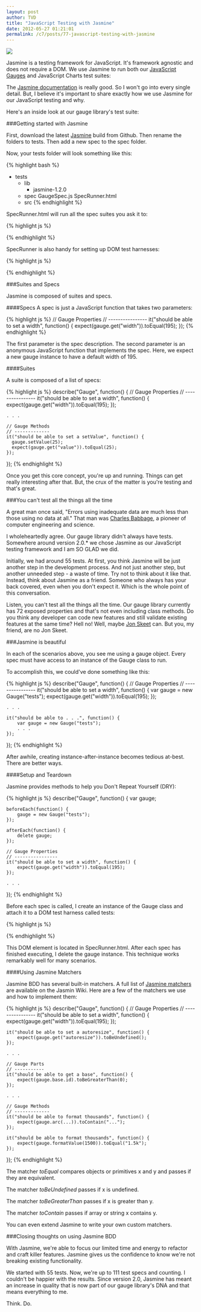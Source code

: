 ```yaml
---
layout: post
author: TVD
title: "JavaScript Testing with Jasmine"
date: 2012-05-27 01:21:01
permalink: /c7/posts/77-javascript-testing-with-jasmine
---
```


<img src="https://techoctave.com/c7/static/jasmine.png"/>


Jasmine is a testing framework for JavaScript. It's framework agnostic and does not require a DOM. We use Jasmine to run both our [JavaScript Gauges][1] and JavaScript Charts test suites:

The [Jasmine documentation][2] is really good. So I won't go into every single detail. But, I believe it's important to share exactly how we use Jasmine for our JavaScript testing and why.

Here's an inside look at our gauge library's test suite:

###Getting started with Jasmine

First, download the latest [Jasmine][3] build from Github. Then rename the folders to tests. Then add a new spec to the spec folder.

Now, your tests folder will look something like this:

{% highlight bash %}
- tests
  - lib
    + jasmine-1.2.0
  - spec
    GaugeSpec.js
  SpecRunner.html
  + src
{% endhighlight %}

SpecRunner.html will run all the spec suites you ask it to:

{% highlight js %}
<!-- include source files here... -->
<script type="text/javascript" src="../javascripts/raphael.js"></script>
<script type="text/javascript" src="../javascripts/gauge.js"></script>

<!-- include spec files here... -->
<script type="text/javascript" src="spec/GaugeSpec.js"></script>
{% endhighlight %}

SpecRunner is also handy for setting up DOM test harnesses:

{% highlight js %}
<div id="tests" style="display: none;"></div>
{% endhighlight %}    

###Suites and Specs

Jasmine is composed of suites and specs.

####Specs
A spec is just a JavaScript function that takes two parameters:

{% highlight js %}
// Gauge Properties
// ----------------
it("should be able to set a width", function() {
	expect(gauge.get("width")).toEqual(195);
});
{% endhighlight %}

The first parameter is the spec description. The second parameter is an anonymous JavaScript function that implements the spec. Here, we expect a new gauge instance to have a default width of 195.

####Suites

A suite is composed of a list of specs:

{% highlight js %}
describe("Gauge", function() {
    // Gauge Properties
	// ----------------
	it("should be able to set a width", function() {
		expect(gauge.get("width")).toEqual(195);
	});

    . . .

	// Gauge Methods
	// -------------
    it("should be able to set a setValue", function() {
      gauge.setValue(25);
      expect(gauge.get("value")).toEqual(25);
    });
});
{% endhighlight %}

Once you get this core concept, you're up and running. Things can get really interesting after that. But, the crux of the matter is you're testing and that's great.

###You can't test all the things all the time

A great man once said, "Errors using inadequate data are much less than those using no data at all." That man was [Charles Babbage][4], a pioneer of computer engineering and science.

I wholeheartedly agree. Our gauge library didn't always have tests. Somewhere around version 2.0.* we chose Jasmine as our JavaScript testing framework and I am SO GLAD we did.

Initially, we had around 55 tests. At first, you think Jasmine will be just another step in the development process. And not just another step, but another unneeded step - a waste of time. Try not to think about it like that. Instead, think about Jasmine as a friend. Someone who always has your back covered, even when you don't expect it. Which is the whole point of this conversation.

Listen, you can't test all the things all the time. Our gauge library currently has 72 exposed properties and that's not even including class methods. Do you think any developer can code new features and still validate existing features at the same time? Hell no! Well, maybe [Jon Skeet][5] can. But you, my friend, are no Jon Skeet.

###Jasmine is beautiful

In each of the scenarios above, you see me using a gauge object.
Every spec must have access to an instance of the Gauge class to run.

To accomplish this, we could've done something like this:

{% highlight js %}
describe("Gauge", function() {
    // Gauge Properties
	// ----------------
	it("should be able to set a width", function() {
        var gauge = new Gauge("tests");
        expect(gauge.get("width")).toEqual(195);
	});

    . . .

    it("should be able to . . .", function() {
        var gauge = new Gauge("tests");
        . . .
	});     
});
{% endhighlight %}

After awhile, creating instance-after-instance becomes tedious at-best. There are better ways.

####Setup and Teardown

Jasmine provides methods to help you Don't Repeat Yourself (DRY):

{% highlight js %}
describe("Gauge", function() {
    var gauge;

    beforeEach(function() {
        gauge = new Gauge("tests");
    });

    afterEach(function() {
        delete gauge;
    });
 
    // Gauge Properties
	// ----------------
	it("should be able to set a width", function() {
        expect(gauge.get("width")).toEqual(195);
	}); 

    . . .
});
{% endhighlight %}

Before each spec is called, I create an instance of the Gauge class and attach it to a DOM test harness called tests:

{% highlight js %}
<div id="tests" style="display: none;"></div>
{% endhighlight %}

This DOM element is located in SpecRunner.html. After each spec has finished executing, I delete the gauge instance. This technique works remarkably well for many scenarios.

####Using Jasmine Matchers

Jasmine BDD has several built-in matchers. A full list of [Jasmine matchers][6] are available on the Jasmin Wiki. Here are a few of the matchers we use and how to implement them:

{% highlight js %}
describe("Gauge", function() {
    // Gauge Properties
	// ----------------
	it("should be able to set a width", function() {
        expect(gauge.get("width")).toEqual(195);
	});

    it("should be able to set a autoresize", function() {
        expect(gauge.get("autoresize")).toBeUndefined();
    });

    . . .

    // Gauge Parts
    // -----------
    it("should be able to get a base", function() {
        expect(gauge.base.id).toBeGreaterThan(0);
    });

    . . .

	// Gauge Methods
	// -------------
    it("should be able to format thousands", function() {
        expect(gauge.arc(...)).toContain("...");
    });

    it("should be able to format thousands", function() {
        expect(gauge.formatValue(1500)).toEqual("1.5k");
    });
});
{% endhighlight %}

The matcher *toEqual* compares objects or primitives x and y and passes if they are equivalent.

The matcher *toBeUndefined* passes if x is undefined.

The matcher *toBeGreaterThan* passes if x is greater than y.

The matcher *toContain* passes if array or string x contains y.

You can even extend Jasmine to write your own custom matchers.

###Closing thoughts on using Jasmine BDD

With Jasmine, we're able to focus our limited time and energy to refactor and craft killer features. Jasmine gives us the confidence to know we're not breaking existing functionality.

We started with 55 tests. Now, we're up to 111 test specs and counting. I couldn't be happier with the results. Since version 2.0, Jasmine has meant an increase in quality that is now part of our gauge library's DNA and that means everything to me.

Think. Do.


  [1]: http://techoctave.com/gauges
  [2]: http://pivotal.github.com/jasmine/
  [3]: https://github.com/pivotal/jasmine/downloads
  [4]: http://en.wikipedia.org/wiki/Charles_Babbage
  [5]: http://meta.stackoverflow.com/questions/9134/jon-skeet-facts
  [6]: https://github.com/pivotal/jasmine/wiki/Matchers
